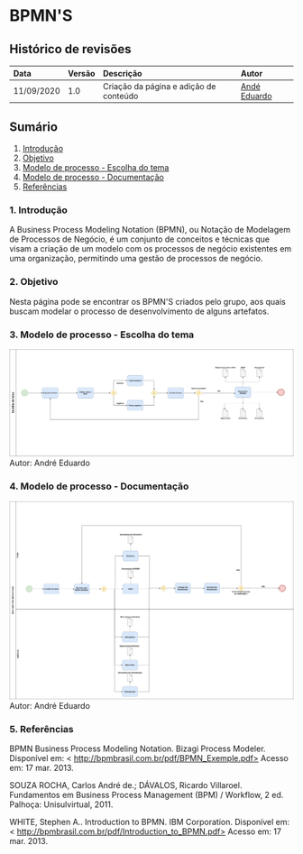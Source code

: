 # BPMN'S

## Histórico de revisões

| Data       | Versão | Descrição                              | Autor                                            |
| :--------- | :----- | :------------------------------------- | :----------------------------------------------- |
| 11/09/2020 | 1.0    | Criação da página e adição de conteúdo | [Andé Eduardo](https://github.com/Andre-Eduardo) |

## Sumário

1. [Introdução](#1-introdução)
2. [Objetivo](#2-objetivo)
3. [Modelo de processo - Escolha do tema](#3-modelo-de-processo-Escolha-do-tema)
4. [Modelo de processo - Documentação](#4-Modelo-de-processo-Documentação)
5. [Referências](#5-referências)

### 1. Introdução

A Business Process Modeling Notation (BPMN), ou Notação de Modelagem de Processos de Negócio, é um conjunto de conceitos e técnicas que visam a criação de um modelo com os processos de negócio existentes em uma organização, permitindo uma gestão de processos de negócio.

### 2. Objetivo

Nesta página pode se encontrar os BPMN'S criados pelo grupo, aos quais buscam modelar o processo de desenvolvimento de alguns artefatos.

### 3. Modelo de processo - Escolha do tema

![bpmn](../../img/bpmn/bpmn_tema.jpg)<br>
Autor: André Eduardo<br>

### 4. Modelo de processo - Documentação

![bpmn](../../img/bpmn/bpmn_documentacao.jpg)<br>
Autor: André Eduardo<br>

### 5. Referências

BPMN Business Process Modeling Notation. Bizagi Process Modeler. Disponível em: < http://bpmbrasil.com.br/pdf/BPMN_Exemple.pdf> Acesso em: 17 mar. 2013.

SOUZA ROCHA, Carlos André de.; DÁVALOS, Ricardo Villaroel. Fundamentos em Business Process Management (BPM) / Workflow, 2 ed. Palhoça: Unisulvirtual, 2011.

WHITE, Stephen A.. Introduction to BPMN. IBM Corporation. Disponível em: < http://bpmbrasil.com.br/pdf/Introduction_to_BPMN.pdf> Acesso em: 17 mar. 2013.
